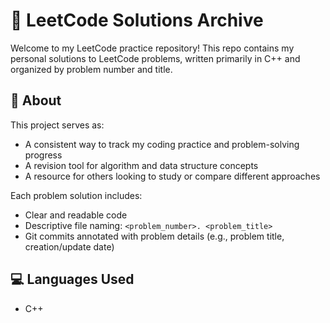 # 🧠 LeetCode Solutions Archive

Welcome to my LeetCode practice repository! This repo contains my personal solutions to LeetCode problems, written primarily in C++ and organized by problem number and title.

## 📌 About

This project serves as:
- A consistent way to track my coding practice and problem-solving progress
- A revision tool for algorithm and data structure concepts
- A resource for others looking to study or compare different approaches

Each problem solution includes:
- Clear and readable code
- Descriptive file naming: `<problem_number>. <problem_title>`
- Git commits annotated with problem details (e.g., problem title, creation/update date)

## 💻 Languages Used

- C++

